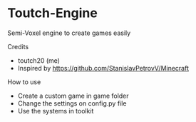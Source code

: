 # Toutch-Engine
Semi-Voxel engine to create games easily

Credits
- toutch20 (me)
- Inspired by https://github.com/StanislavPetrovV/Minecraft

How to use
- Create a custom game in game folder
- Change the settings on config.py file
- Use the systems in toolkit
